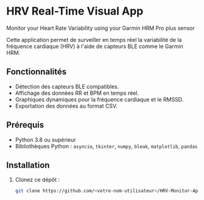 # HRV Real-Time Visual App
Monitor your Heart Rate Variability using your Garmin HRM Pro plus sensor


Cette application permet de surveiller en temps réel la variabilité de la fréquence cardiaque (HRV) à l'aide de capteurs BLE comme le Garmin HRM.

## Fonctionnalités
- Détection des capteurs BLE compatibles.
- Affichage des données RR et BPM en temps réel.
- Graphiques dynamiques pour la fréquence cardiaque et le RMSSD.
- Exportation des données au format CSV.

## Prérequis
- Python 3.8 ou supérieur
- Bibliothèques Python : `asyncio`, `tkinter`, `numpy`, `bleak`, `matplotlib`, `pandas`

## Installation
1. Clonez ce dépôt :
   ```bash
   git clone https://github.com/<votre-nom-utilisateur>/HRV-Monitor-App.git
   
